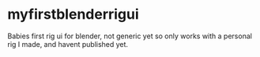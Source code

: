 # myfirstblenderrigui
Babies first rig ui for blender, not generic yet so only works with a personal rig I made, and havent published yet.
